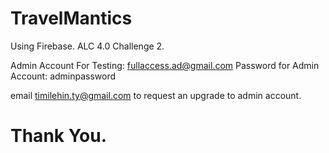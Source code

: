 # TravelMantics
Using Firebase. ALC 4.0 Challenge 2.

Admin Account For Testing: fullaccess.ad@gmail.com
Password for Admin Account: adminpassword

email timilehin.ty@gmail.com to request an upgrade to admin account.

# Thank You.
